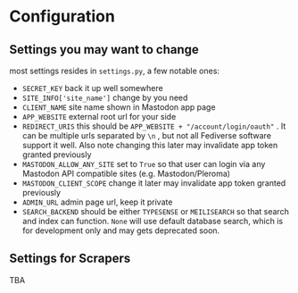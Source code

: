 Configuration
=============


Settings you may want to change
-------------------------------
most settings resides in `settings.py`, a few notable ones:

 - `SECRET_KEY` back it up well somewhere
 - `SITE_INFO['site_name']` change by you need
 - `CLIENT_NAME` site name shown in Mastodon app page
 - `APP_WEBSITE` external root url for your side
 - `REDIRECT_URIS` this should be `APP_WEBSITE + "/account/login/oauth"` . It can be multiple urls separated by `\n` , but not all Fediverse software support it well. Also note changing this later may invalidate app token granted previously
 - `MASTODON_ALLOW_ANY_SITE` set to `True` so that user can login via any Mastodon API compatible sites (e.g. Mastodon/Pleroma)
 - `MASTODON_CLIENT_SCOPE` change it later may invalidate app token granted previously
 - `ADMIN_URL` admin page url, keep it private
 - `SEARCH_BACKEND` should be either `TYPESENSE` or `MEILISEARCH` so that search and index can function. `None` will use default database search, which is for development only and may gets deprecated soon.


Settings for Scrapers
---------------------

TBA
